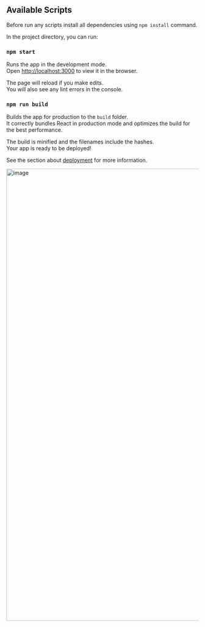 ## Available Scripts

Before run any scripts install all dependencies using `npm install` command.

In the project directory, you can run:

### `npm start`

Runs the app in the development mode.\
Open [http://localhost:3000](http://localhost:3000) to view it in the browser.

The page will reload if you make edits.\
You will also see any lint errors in the console.

### `npm run build`

Builds the app for production to the `build` folder.\
It correctly bundles React in production mode and optimizes the build for the best performance.

The build is minified and the filenames include the hashes.\
Your app is ready to be deployed!

See the section about [deployment](https://facebook.github.io/create-react-app/docs/deployment) for more information.

<img width="1180" alt="image" src="https://github.com/sab-bakun/fedevtaone_sabina_bakun/assets/22431864/d4ed3eb7-e5a2-4632-b8c3-c46b3d89610c">

